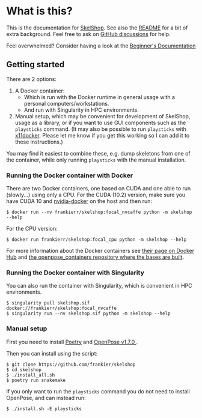 # What is this?

This is the documentation for [SkelShop](https://github.com/frankier/skelshop).
See also the [README](https://github.com/frankier/skelshop) for a bit of extra
background. Feel free to ask on [GitHub
discussions](https://github.com/frankier/skelshop/discussions) for help.

Feel overwhelmed? Consider having a look at the [Beginner's Documentation](beginners/index.md)

## Getting started

There are 2 options:

 1. A Docker container:
    * Which is run with the Docker runtime in general usage with a personal computers/workstations.
    * And run with Singularity in HPC environments.
 2. Manual setup, which may be convenient for development of SkelShop, usage as
   a library, or if you want to use GUI components such as the `playsticks`
   command. (It may also be possible to run `playsticks` with
   [x11docker](https://github.com/mviereck/x11docker). Please let me know if
   you get this working so I can add it to these instructions.)

You may find it easiest to combine these, e.g. dump skeletons from one of the
container, while only running `playsticks` with the manual installation.

### Running the Docker container with Docker

There are two Docker containers, one based on CUDA and one able to run
(slowly...) using only a CPU. For the CUDA (10.2) version, make sure you have
CUDA 10 and [nvidia-docker](https://github.com/NVIDIA/nvidia-docker) on the
host and then run:

    $ docker run --nv frankierr/skelshop:focal_nvcaffe python -m skelshop --help

For the CPU version:

    $ docker run frankierr/skelshop:focal_cpu python -m skelshop --help

For more information about the Docker containers see [their page on Docker
Hub](https://hub.docker.com/r/frankierr/skelshop) and [the
openpose_containers repository where the bases are
built](https://github.com/frankier/openpose_containers).

### Running the Docker container with Singularity

You can also run the container with Singularity, which is convenient in HPC environments.

    $ singularity pull skelshop.sif docker://frankierr/skelshop:focal_nvcaffe
    $ singularity run --nv skelshop.sif python -m skelshop --help

### Manual setup

First you need to install [Poetry](https://github.com/python-poetry/poetry) and
[OpenPose v1.7.0
](https://github.com/CMU-Perceptual-Computing-Lab/openpose/tree/v1.7.0).

Then you can install using the script:

    $ git clone https://github.com/frankier/skelshop
    $ cd skelshop
    $ ./install_all.sh
    $ poetry run snakemake

If you only want to run the `playsticks` command you do not need to install OpenPose, and can instead run:

    $ ./install.sh -E playsticks

